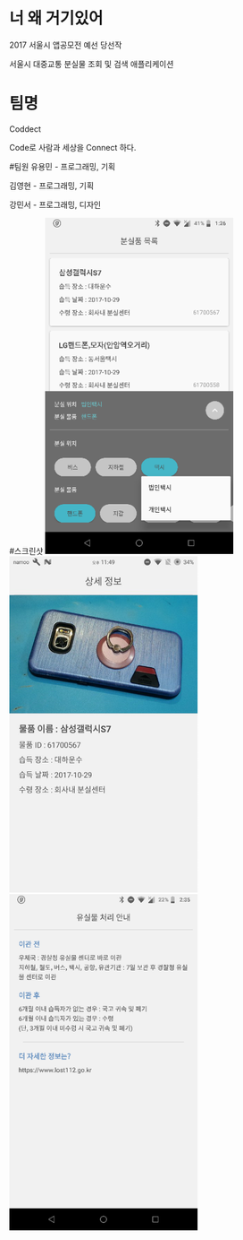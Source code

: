 # 너 왜 거기있어
2017 서울시 앱공모전 예선 당선작

서울시 대중교통 분실물 조회 및 검색 애플리케이션

# 팀명
Coddect

Code로 사람과 세상을 Connect 하다.

#팀원
유용민 - 프로그래밍, 기획

김영현 - 프로그래밍, 기획

강민서 - 프로그래밍, 디자인

#스크린샷
![Search&List](./ScreenShots/ScreenShot_Search&List.png)
![Detail](./ScreenShots/ScreenShot_Detail.png)
![Info](./ScreenShots/ScreenShot_Info.png)
